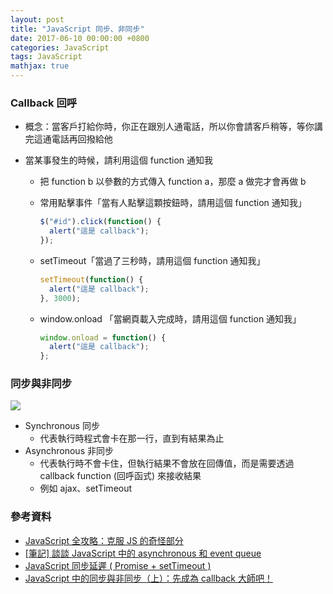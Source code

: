 ```yaml
---
layout: post
title: "JavaScript 同步、非同步"
date: 2017-06-10 00:00:00 +0800
categories: JavaScript
tags: JavaScript
mathjax: true
---
```


### Callback 回呼

- 概念：當客戶打給你時，你正在跟別人通電話，所以你會請客戶稍等，等你講完這通電話再回撥給他
- 當某事發生的時候，請利用這個 function 通知我

  - 把 function b 以參數的方式傳入 function a，那麼 a 做完才會再做 b
  - 常用點擊事件「當有人點擊這顆按鈕時，請用這個 function 通知我」

    ```js
    $("#id").click(function() {
      alert("這是 callback");
    });
    ```

  - setTimeout「當過了三秒時，請用這個 function 通知我」

    ```js
    setTimeout(function() {
      alert("這是 callback");
    }, 3000);
    ```

  - window.onload 「當網頁載入完成時，請用這個 function 通知我」

    ```js
    window.onload = function() {
      alert("這是 callback");
    };
    ```

### 同步與非同步

![](https://i.imgur.com/iRTIQdG.jpg)

- Synchronous 同步
  - 代表執行時程式會卡在那一行，直到有結果為止
- Asynchronous 非同步
  - 代表執行時不會卡住，但執行結果不會放在回傳值，而是需要透過 callback function (回呼函式) 來接收結果
  - 例如 ajax、setTimeout

### 參考資料

- [JavaScript 全攻略：克服 JS 的奇怪部分](https://www.udemy.com/javascriptjs/learn/v4/content)
- [[筆記] 談談 JavaScript 中的 asynchronous 和 event queue](https://pjchender.blogspot.tw/2016/01/javascriptasynchronousevent-queue.html)
- [JavaScript 同步延遲 ( Promise + setTimeout )](http://www.oxxostudio.tw/articles/201706/javascript-promise-settimeout.html)
- [JavaScript 中的同步與非同步（上）：先成為 callback 大師吧！](https://blog.huli.tw/2019/10/04/javascript-async-sync-and-callback/index.html?fbclid=IwAR2c8Fc-AZz3uhV3Sd-dCcV67Yu_7fY-UpSane8sRFu9YQWc2kHX9x34qtc)
